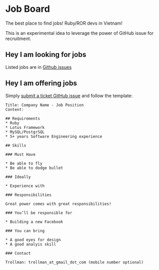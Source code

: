 # Job Board

The best place to find jobs! Ruby/ROR devs in Vietnam!

This is an experimental idea to leverage the power of GitHub issue for recruitment.

## Hey I am looking for jobs

Listed jobs are in [Github issues](https://github.com/ruby-vietnam/job_board/issues)

## Hey I am offering jobs

Simply [submit a ticket GitHub issue](https://github.com/ruby-vietnam/job_board/issues/new) and follow the template:

```text
Title: Company Name - Job Position
Content:

## Requirements
* Ruby
* Lotus Framework
* MySQL/PostgrSQL
* 5+ years Software Engineering experience

## Skills

### Must Have

* Be able to fly
* Be able to dodge bullet

### Ideally

* Experience with 

### Responsibilities

Great power comes with great responsibilities!

### You’ll be responsible for

* Building a new Facebook

### You can bring

* A good eyes for design
* A good analyis skill
    
### Contact

Trollman: trollman_at_gmail_dot_com (mobile number optional)
```
